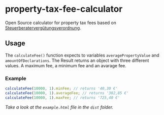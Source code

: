 # property-tax-fee-calculator

Open Source calculator for property tax fees based on [Steuerberatervergütungsverordnung](https://www.gesetze-im-internet.de/stbgebv/BJNR014420981.html).

## Usage

The `calculateFee()` function expects to variables `averagePropertyValue` and `amountOfDeclarations`. The Result returns an object with three different values. A maximum fee, a minimum fee and an avarage fee.

### Example

```js
calculateFee(10000, 1).minFee; // returns '40,30 €'
calculateFee(10000, 1).averageFee; // returns '382,85 €'
calculateFee(10000, 1).maxFee; // returns '725,40 €'
```

_Take a look at the `example.html` file in the `dist` folder._
